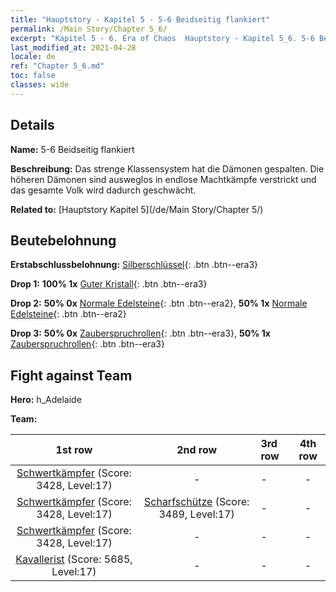 ```yaml
---
title: "Hauptstory - Kapitel 5 - 5-6 Beidseitig flankiert"
permalink: /Main Story/Chapter 5_6/
excerpt: "Kapitel 5 - 6. Era of Chaos  Hauptstory - Kapitel 5_6. 5-6 Beidseitig flankiert"
last_modified_at: 2021-04-28
locale: de
ref: "Chapter 5_6.md"
toc: false
classes: wide
---
```


## Details

 **Name:** 5-6 Beidseitig flankiert

 **Beschreibung:** Das strenge Klassensystem hat die Dämonen gespalten. Die höheren Dämonen sind ausweglos in endlose Machtkämpfe verstrickt und das gesamte Volk wird dadurch geschwächt.

 **Related to:** [Hauptstory Kapitel 5](/de/Main Story/Chapter 5/)

## Beutebelohnung

 **Erstabschlussbelohnung:** [Silberschlüssel](/ItemsDE/con_693/){: .btn .btn--era3}

 **Drop 1:** **100% 1x** [Guter Kristall](/ItemsDE/mat_17/){: .btn .btn--era3}

 **Drop 2:** **50% 0x** [Normale Edelsteine](/ItemsDE/mat_10/){: .btn .btn--era2}, **50% 1x** [Normale Edelsteine](/ItemsDE/mat_10/){: .btn .btn--era2}

 **Drop 3:** **50% 0x** [Zauberspruchrollen](/ItemsDE/con_694/){: .btn .btn--era3}, **50% 1x** [Zauberspruchrollen](/ItemsDE/con_694/){: .btn .btn--era3}


## Fight against Team
 **Hero:** h_Adelaide

 **Team:**


  | 1st row | 2nd row | 3rd row | 4th row |
  |:----:|:----:|:----|:----:|
  | [Schwertkämpfer](/de/units/Swordsman/) (Score: 3428, Level:17)  | - | - | - |
  | [Schwertkämpfer](/de/units/Swordsman/) (Score: 3428, Level:17)  | [Scharfschütze](/de/units/Marksman/) (Score: 3489, Level:17)  | - | - |
  | [Schwertkämpfer](/de/units/Swordsman/) (Score: 3428, Level:17)  | - | - | - |
  | [Kavallerist](/de/units/Cavalier/) (Score: 5685, Level:17)  | - | - | - |



